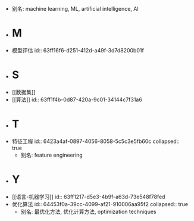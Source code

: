 - 别名: machine learning, ML, artificial intelligence, AI
- # M
- 模型评估
  id:: 63ff16f6-d251-412d-a49f-3d7d8200b01f
- # S
- [[数据集]]
- [[算法]]
  id:: 63ff1f4b-0d87-420a-9c01-34144c7f31a6
- # T
- 特征工程
  id:: 6423a4af-0897-4056-8058-5c5c3e5fb60c
  collapsed:: true
	- 别名: feature engineering
- # Y
- [[语言-机器学习]]
  id:: 63ff1217-d5e3-4b9f-a63d-73e548f78fed
- 优化算法
  id:: 64453f0a-39cc-4099-af21-910006aa95f2
  collapsed:: true
	- 别名: 最优化方法, 优化计算方法, optimization techniques